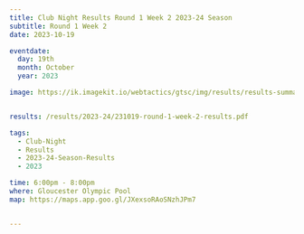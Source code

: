 ```yaml
---
title: Club Night Results Round 1 Week 2 2023-24 Season
subtitle: Round 1 Week 2
date: 2023-10-19

eventdate:
  day: 19th
  month: October
  year: 2023

image: https://ik.imagekit.io/webtactics/gtsc/img/results/results-summary-2.jpg


results: /results/2023-24/231019-round-1-week-2-results.pdf

tags:
  - Club-Night
  - Results
  - 2023-24-Season-Results
  - 2023

time: 6:00pm - 8:00pm
where: Gloucester Olympic Pool
map: https://maps.app.goo.gl/JXexsoRAoSNzhJPm7


---
```





